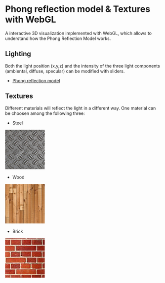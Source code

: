 # Phong reflection model & Textures with WebGL
A interactive 3D visualization implemented with WebGL, which allows to understand how the Phong Reflection Model works.

## Lighting

Both the light position (x,y,z)  and the intensity of the three light components (ambiental, diffuse, specular) can be modified with sliders.

* [Phong reflection model](https://en.wikipedia.org/wiki/Phong_reflection_model)

## Textures
Different materials will reflect the light in a different way. One material can be choosen among the following three:

* Steel
<img src="steel.png" alt="drawing" width="128"/>

* Wood
<img src="wood.png" alt="drawing" width="128"/>

* Brick
<img src="bricks.png" alt="drawing" width="128"/>

